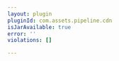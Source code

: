```yaml
---
layout: plugin
pluginId: com.assets.pipeline.cdn
isJarAvailable: true
error: ''
violations: []

---
```

